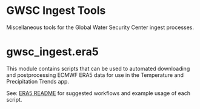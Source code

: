 GWSC Ingest Tools
=================

Miscellaneous tools for the Global Water Security Center ingest processes.

# gwsc_ingest.era5

This module contains scripts that can be used to automated downloading and postprocessing ECMWF ERA5 data for use in the Temperature and Precipitation Trends app.

See: [ERA5 README](gwsc_ingest/era5/) for suggested workflows and example usage of each script.